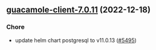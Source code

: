 

## [guacamole-client-7.0.11](https://github.com/truecharts/charts/compare/guacamole-client-7.0.10...guacamole-client-7.0.11) (2022-12-18)

### Chore

- update helm chart postgresql to v11.0.13 ([#5495](https://github.com/truecharts/charts/issues/5495))
  
  